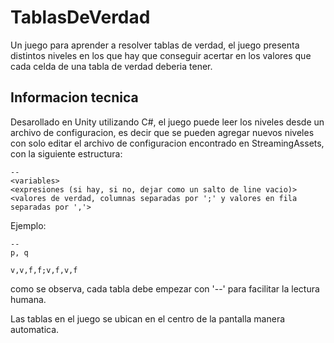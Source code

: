 # TablasDeVerdad
Un juego para aprender a resolver tablas de verdad, el juego presenta distintos niveles en los que hay que conseguir acertar en los valores que cada celda de una tabla
de verdad deberia tener.

## Informacion tecnica
Desarollado en Unity utilizando C#, el juego puede leer los niveles desde un archivo de configuracion, es decir que se pueden agregar nuevos niveles con solo editar
el archivo de configuracion encontrado en StreamingAssets, con la siguiente estructura:
```
--
<variables>
<expresiones (si hay, si no, dejar como un salto de line vacio)>
<valores de verdad, columnas separadas por ';' y valores en fila separadas por ','>
```
Ejemplo:
```
--
p, q

v,v,f,f;v,f,v,f
```
como se observa, cada tabla debe empezar con '--' para facilitar la lectura humana.

Las tablas en el juego se ubican en el centro de la pantalla manera automatica.
